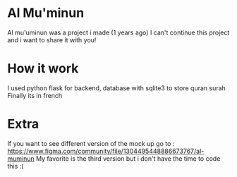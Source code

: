 # Al Mu'minun
Al mu'uminun was a project i made (1 years ago)
I can't continue this project and i want to share it with you!

# How it work
I used python flask for backend, database with sqlite3 to store quran surah
Finally its in french

# Extra
If you want to see different version of the mock up go to : https://www.figma.com/community/file/1304495448886673767/al-muminun
My favorite is the third version but i don't have the time to code this :(
